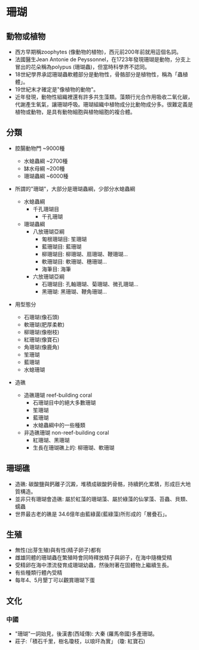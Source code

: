 # 珊瑚


## 動物或植物

- 西方早期稱zoophytes (像動物的植物)，西元前200年前就用這個名詞。
- 法國醫生Jean Antonie de Peyssonnel，在1723年發現珊瑚是動物，分支上冒出的花朵稱為polypus (珊瑚蟲)，但當時科學界不認同。
- 18世紀學界承認珊瑚蟲軟體部分是動物性，骨骼部分是植物性，稱為「蟲植體」。
- 19世紀末才確定是"像植物的動物"。
- 近年發現，動物性組織裡還有許多共生藻類。藻類行光合作用吸收二氧化碳，代謝產生氧氣，讓珊瑚呼吸。珊瑚組織中植物成分比動物成分多。很難定義是植物或動物，是具有動物細胞與植物細胞的複合體。


## 分類

- 腔腸動物門 ~9000種
    - 水螅蟲綱 ~2700種
    - 缽水母綱 ~200種
    - 珊瑚蟲綱 ~6000種
- 所謂的"珊瑚"，大部分是珊瑚蟲綱，少部分水螅蟲綱
    - 水螅蟲綱
        - 千孔珊瑚目
            - 千孔珊瑚
    - 珊瑚蟲綱
        - 八放珊瑚亞綱
            - 匍根珊瑚目: 笙珊瑚
            - 藍珊瑚目: 藍珊瑚
            - 柳珊瑚目: 柳珊瑚、扇珊瑚、鞭珊瑚...
            - 軟珊瑚目: 軟珊瑚、穗珊瑚...
            - 海筆目: 海筆
        - 六放珊瑚亞綱
            - 石珊瑚目: 孔軸珊瑚、菊珊瑚、微孔珊瑚...
            - 黑珊瑚: 黑珊瑚、鞭角珊瑚...
- 用型態分
    - 石珊瑚(像石頭)
    - 軟珊瑚(肥厚柔軟)
    - 柳珊瑚(像樹枝)
    - 紅珊瑚(像寶石)
    - 角珊瑚(像鹿角)
    - 笙珊瑚
    - 藍珊瑚
    - 水螅珊瑚

- 造礁
    - 造礁珊瑚 reef-building coral
        - 石珊瑚目中的絕大多數珊瑚
        - 笙珊瑚
        - 藍珊瑚
        - 水螅蟲綱中的一些種類
    - 非造礁珊瑚 non-reef-building coral
        - 紅珊瑚、黑珊瑚
        - 生長在珊瑚礁上的: 柳珊瑚、軟珊瑚


## 珊瑚礁

- 造礁: 碳酸鹽與鈣離子沉澱，堆積成碳酸鈣骨骼，持續鈣化累積，形成巨大地質構造。
- 並非只有珊瑚會造礁: 屬於紅藻的珊瑚藻、屬於綠藻的仙掌藻、苔蟲、貝類、蠕蟲
- 世界最古老的礁是 34.6億年由藍綠菌(藍綠藻)所形成的「層疊石」。

## 生殖

- 無性(出芽生殖)與有性(精子卵子)都有
- 雌雄同體的珊瑚蟲在繁殖時會同時釋放精子與卵子，在海中隨機受精
- 受精卵在海中漂流發育成珊瑚幼蟲，然後附著在固體物上繼續生長。
- 有些種類行體內受精
- 每年4、5月墾丁可以觀賞珊瑚下蛋

## 文化

### 中國

- "珊瑚"一詞始見，後漢書(西域傳): 大秦 (羅馬帝國)多產珊瑚。
- 莊子:「積石千里，樹名瓊枝，以琅玕為實」 (瓊: 紅寶石)
